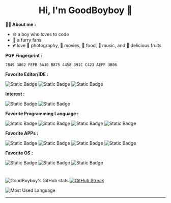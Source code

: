 <h1 align="center"> Hi, I'm GoodBoyboy 👋</h1>

**🙋‍♂️ About me :**

* 🌐 a boy who loves to code
* 🐺 a furry fans
* 💕 love 📸 photography, 🎥 movies, 🍜 food, 🎵 music, and 🍉 delicious fruits

**PGP Fingerprint :**

```
7B49 3862 FEFB 5A10 B875 4458 391C C423 AEFF 3B06
```

**Favorite Editor/IDE :**

![Static Badge](https://img.shields.io/badge/Visual%20Studio%20Code-blue?style=for-the-badge&logo=visualstudiocode&logoColor=white) ![Static Badge](https://img.shields.io/badge/Visual%20Studio-purple?style=for-the-badge&logo=VisualStudio&logoColor=white) ![Static Badge](https://img.shields.io/badge/GNU%20nano-673AB7?style=for-the-badge&logo=nano&logoColor=white) 

**Interest :**

![Static Badge](https://img.shields.io/badge/Artificial%20Intelligence-03A9F4?style=for-the-badge&logo=openai&logoColor=white) ![Static Badge](https://img.shields.io/badge/Software%20Development-67C52A?style=for-the-badge&logo=gnometerminal&logoColor=white)

**Favorite Programming Language :**

![Static Badge](https://img.shields.io/badge/C%23-4CAF50?style=for-the-badge&logo=csharp&logoColor=white) ![Static Badge](https://img.shields.io/badge/C-A8B9CC?style=for-the-badge&logo=c&logoColor=white) ![Static Badge](https://img.shields.io/badge/C%2B%2B-512BD4?style=for-the-badge&logo=cplusplus&logoColor=white) ![Static Badge](https://img.shields.io/badge/Python-3776AB?style=for-the-badge&logo=python&logoColor=white) 

**Favorite APPs :**

![Static Badge](https://img.shields.io/badge/Keepassxc-6CAC4D?style=for-the-badge&logo=keepassxc&logoColor=white) ![Static Badge](https://img.shields.io/badge/Gnu%20Privacy%20Guard-0093DD?style=for-the-badge&logo=gnuprivacyguard&logoColor=white) ![Static Badge](https://img.shields.io/badge/Thunderbird-0A84FF?style=for-the-badge&logo=thunderbird&logoColor=white) ![Static Badge](https://img.shields.io/badge/steam-000000?style=for-the-badge&logo=steam&logoColor=white)

**Favorite OS :**

![Static Badge](https://img.shields.io/badge/Debian-A81D33?style=for-the-badge&logo=debian&logoColor=white) ![Static Badge](https://img.shields.io/badge/Windows-0078D4?style=for-the-badge&logo=windows&logoColor=white) ![Static Badge](https://img.shields.io/badge/Android-34A853?style=for-the-badge&logo=android&logoColor=white)

# 

![GoodBoyboy's GitHub stats](https://github-readme-stats.vercel.app/api?username=GoodBoyboy666&show_icons=true\&bg_color=30,e96443,904e95\&title_color=fff\&text_color=fff) [![GitHub Streak](https://github-readme-streak-stats.herokuapp.com?user=goodboyboy666&theme=dayfox)](https://git.io/streak-stats)

![Most Used Language](https://github-readme-stats.vercel.app/api/top-langs?username=goodboyboy666&show_icons=true&locale=en&layout=compact&hide=html&langs_count=20) 

---
